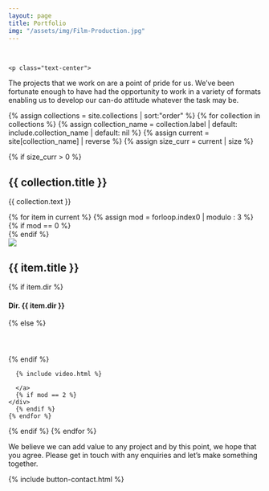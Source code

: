 ```yaml
---
layout: page
title: Portfolio
img: "/assets/img/Film-Production.jpg"
---
```


<div class="container">
  <div class="row">
    <p class="text-center">&nbsp;</p>

    <p class="text-center">
The projects that we work on are a point of pride for us. We’ve been fortunate enough to have had the opportunity to work in a variety of formats enabling us to develop our can-do attitude whatever the task may be.
    </p>
  </div>
</div>

<div class="container portfolio">
{% assign collections =  site.collections | sort:"order" %}
{% for collection in collections %}
  {% assign collection_name = collection.label | default: include.collection_name | default: nil %}
  {% assign current = site[collection_name] | reverse %}
  {% assign size_curr = current | size %}

  {% if size_curr > 0 %}
  <div class="row">
   <h2>{{ collection.title }}</h2>
   <p class="text-center">{{ collection.text }}</p>
  </div>

  <div class="video-gallery">
    {% for item in current %}
      {% assign mod = forloop.index0 | modulo : 3 %}
      {% if mod == 0 %}
    <div class="row">
      {% endif %}
      <a class="col-1-of-3">
        <div class="image">
          <img src="{{ item.thumb }}">
        </div>
        <h2 class="text-center">{{ item.title }}</h2>
      {% if item.dir %}
        <h4 class="text-center">Dir. {{ item.dir }}</h4>
      {% else %}
        <h4 class="text-center">&nbsp;</h4>
      {% endif %}

      {% include video.html %}

      </a>
      {% if mod == 2 %}
    </div>
      {% endif %}
    {% endfor %}
  {% endif %}
{% endfor %}
</div>


<div class="container">
  <div class="row">
    <p class="text-center">
We believe we can add value to any project and by this point, we hope that you agree. Please get in touch with any enquiries and let’s make something together.
    </p>
  </div>
</div>

{% include button-contact.html %}

